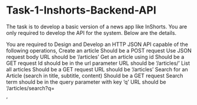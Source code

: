 # Task-1-Inshorts-Backend-API

The task is to develop a basic version of a news app like InShorts. You are only required to develop the API for the system. Below are the details.

You are required to Design and Develop an HTTP JSON API capable of the following operations,
Create an article
Should be a POST request
Use JSON request body
URL should be ‘/articles’
Get an article using id
Should be a GET request
Id should be in the url parameter
URL should be ‘/articles/<id here>’
List all articles
Should be a GET request
URL should be ‘/articles’
Search for an Article (search in title, subtitle, content)
Should be a GET request
Search term should be in the query parameter with key ‘q’
URL should be ‘/articles/search?q=<search term here>’
